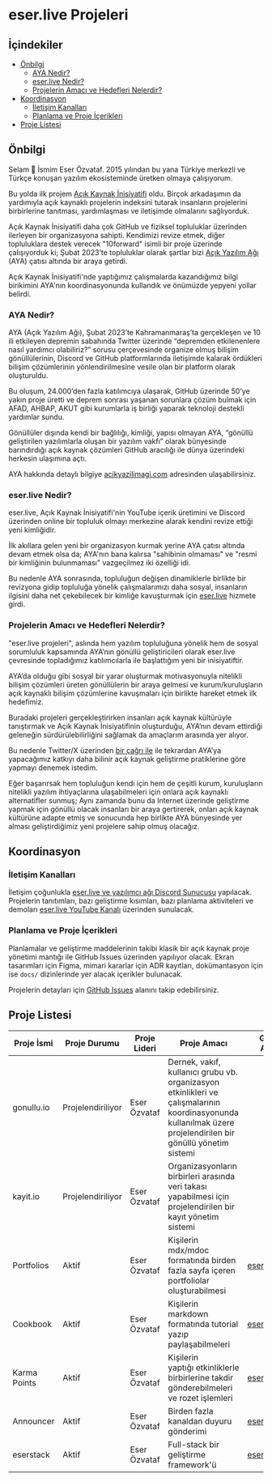 # eser.live Projeleri <!-- omit from toc -->

## İçindekiler <!-- omit from toc -->

- [Önbilgi](#önbilgi)
  - [AYA Nedir?](#aya-nedir)
  - [eser.live Nedir?](#eserlive-nedir)
  - [Projelerin Amacı ve Hedefleri Nelerdir?](#projelerin-amacı-ve-hedefleri-nelerdir)
- [Koordinasyon](#koordinasyon)
  - [İletişim Kanalları](#i̇letişim-kanalları)
  - [Planlama ve Proje İçerikleri](#planlama-ve-proje-i̇çerikleri)
- [Proje Listesi](#proje-listesi)


## Önbilgi

Selam 👋 İsmim Eser Özvataf. 2015 yılından bu yana Türkiye merkezli ve Türkçe
konuşan yazılım ekosisteminde üretken olmaya çalışıyorum.

Bu yolda ilk projem [Açık Kaynak İnisiyatifi](https://acikkaynak.github.io/)
oldu. Birçok arkadaşımın da yardımıyla açık kaynaklı projelerin indeksini
tutarak insanların projelerini birbirlerine tanıtması, yardımlaşması ve
iletişimde olmalarını sağlıyorduk.

Açık Kaynak İnisiyatifi daha çok GitHub ve fiziksel topluluklar üzerinden
ilerleyen bir organizasyona sahipti. Kendimizi revize etmek, diğer topluluklara
destek verecek "10forward" isimli bir proje üzerinde çalışıyorduk ki; Şubat
2023’te topluluklar olarak şartlar bizi
[Açık Yazılım Ağı](https://acikyazilimagi.com/) (AYA) çatısı altında bir araya
getirdi.

Açık Kaynak İnisiyatifi'nde yaptığımız çalışmalarda kazandığımız bilgi
birikimini AYA'nın koordinasyonunda kullandık ve önümüzde yepyeni yollar
belirdi.

### AYA Nedir?

AYA (Açık Yazılım Ağı), Şubat 2023’te Kahramanmaraş’ta gerçekleşen ve 10 ili
etkileyen depremin sabahında Twitter üzerinde “depremden etkilenenlere nasıl
yardımcı olabiliriz?” sorusu çerçevesinde organize olmuş bilişim gönüllülerinin,
Discord ve GitHub platformlarında iletişimde kalarak ördükleri bilişim
çözümlerinin yönlendirilmesine vesile olan bir platform olarak oluşturuldu.

Bu oluşum, 24.000’den fazla katılımcıya ulaşarak, GitHub üzerinde 50’ye yakın
proje üretti ve deprem sonrası yaşanan sorunlara çözüm bulmak için AFAD, AHBAP,
AKUT gibi kurumlarla iş birliği yaparak teknoloji destekli yardımlar sundu.

Gönüllüler dışında kendi bir bağlılığı, kimliği, yapısı olmayan AYA, “gönüllü
geliştirilen yazılımlarla oluşan bir yazılım vakfı” olarak bünyesinde
barındırdığı açık kaynak çözümleri GitHub aracılığı ile dünya üzerindeki
herkesin ulaşımına açtı.

AYA hakkında detaylı bilgiye [acikyazilimagi.com](https://acikyazilimagi.com/)
adresinden ulaşabilirsiniz.

### eser.live Nedir?

eser.live, Açık Kaynak İnisiyatifi'nin YouTube içerik üretimini ve Discord
üzerinden online bir topluluk olmayı merkezine alarak kendini revize ettiği yeni
kimliğidir.

İlk akıllara gelen yeni bir organizasyon kurmak yerine AYA çatısı altında devam
etmek olsa da; AYA'nın bana kalırsa "sahibinin olmaması" ve "resmi bir
kimliğinin bulunmaması" vazgeçilmez iki özelliği idi.

Bu nedenle AYA sonrasında, topluluğun değişen dinamiklerle birlikte bir
revizyona gidip topluluğa yönelik çalışmalarımızı daha sosyal, insanların
ilgisini daha net çekebilecek bir kimliğe kavuşturmak için
[eser.live](https://eser.live) hizmete girdi.

### Projelerin Amacı ve Hedefleri Nelerdir?

"eser.live projeleri", aslında hem yazılım topluluğuna yönelik hem de sosyal
sorumluluk kapsamında AYA’nın gönüllü geliştiricileri olarak eser.live
çevresinde topladığımız katılımcılarla ile başlattığım yeni bir inisiyatiftir.

AYA’da olduğu gibi sosyal bir yarar oluşturmak motivasyonuyla nitelikli bilişim
çözümleri üreten gönüllülerin bir araya gelmesi ve kurum/kuruluşların açık
kaynaklı bilişim çözümlerine kavuşmaları için birlikte hareket etmek ilk
hedefimiz.

Buradaki projeleri gerçekleştirirken insanları açık kaynak kültürüyle
tanıştırmak ve Açık Kaynak İnisiyatifinin oluşturduğu, AYA’nın devam ettirdiği
geleneğin sürdürülebilirliğini sağlamak da amaçlarım arasında yer alıyor.

Bu nedenle Twitter/X üzerinden
[bir çağrı ile](https://twitter.com/eserozvataf/status/1751138727835939228) ile
tekrardan AYA’ya yapacağımız katkıyı daha bilinir açık kaynak geliştirme
pratiklerine göre yapmayı denemek istedim.

Eğer başarırsak hem topluluğun kendi için hem de çeşitli kurum, kuruluşların
nitelikli yazılım ihtiyaçlarına ulaşabilmeleri için onlara açık kaynaklı
alternatifler sunmuş; Aynı zamanda bunu da Internet üzerinde geliştirme yapmak
için gönüllü olacak insanları bir araya gertirerek, onları açık kaynak kültürüne
adapte etmiş ve sonucunda hep birlikte AYA bünyesinde yer alması geliştirdiğimiz
yeni projelere sahip olmuş olacağız.

## Koordinasyon

### İletişim Kanalları

İletişim çoğunlukla
[eser.live ve yazılımcı ağı Discord Sunucusu](https://discord.gg/ckS4huSvEk)
yapılacak. Projelerin tanıtımları, bazı geliştirme kısımları, bazı planlama
aktiviteleri ve demoları
[eser.live YouTube Kanalı](https://www.youtube.com/@eserlive/live) üzerinden
sunulacak.

### Planlama ve Proje İçerikleri

Planlamalar ve geliştirme maddelerinin takibi klasik bir açık kaynak proje
yönetimi mantığı ile GitHub Issues üzerinden yapılıyor olacak. Ekran tasarımları
için Figma, mimari kararlar için ADR kayıtları, dokümantasyon için ise `docs/`
dizinlerinde yer alacak içerikler bulunacak.

Projelerin detayları için
[GitHub Issues](https://github.com/eser/projeler/issues) alanını takip
edebilirsiniz.

## Proje Listesi

| Proje İsmi   | Proje Durumu      | Proje Lideri | Proje Amacı                                                                                                                                                   | GitHub Adresi                                       |
| ------------ | ----------------- | ------------ | ------------------------------------------------------------------------------------------------------------------------------------------------------------- | --------------------------------------------------- |
| gonullu.io   | Projelendiriliyor | Eser Özvataf | Dernek, vakıf, kullanıcı grubu vb. organizasyon etkinlikleri ve çalışmalarının koordinasyonunda kullanılmak üzere projelendirilen bir gönüllü yönetim sistemi |                                                     |
| kayit.io     | Projelendiriliyor | Eser Özvataf | Organizasyonların birbirleri arasında veri takası yapabilmesi için projelendirilen bir kayıt yönetim sistemi                                                  |                                                     |
| Portfolios   | Aktif             | Eser Özvataf | Kişilerin mdx/mdoc formatında birden fazla sayfa içeren portfoliolar oluşturabilmesi                                                                          | [eser/eser.live](https://github.com/eser/eser.live) |
| Cookbook     | Aktif             | Eser Özvataf | Kişilerin markdown formatında tutorial yazıp paylaşabilmeleri                                                                                                 | [eser/eser.live](https://github.com/eser/eser.live) |
| Karma Points | Aktif             | Eser Özvataf | Kişilerin yaptığı etkinliklerle birbirlerine takdir gönderebilmeleri ve rozet işlemleri                                                                       | [eser/eser.live](https://github.com/eser/eser.live) |
| Announcer    | Aktif             | Eser Özvataf | Birden fazla kanaldan duyuru gönderimi                                                                                                                        | [eser/eser.live](https://github.com/eser/eser.live) |
| eserstack    | Aktif             | Eser Özvataf | Full-stack bir geliştirme framework'ü                                                                                                                         | [eser/stack](https://github.com/eser/stack)         |
